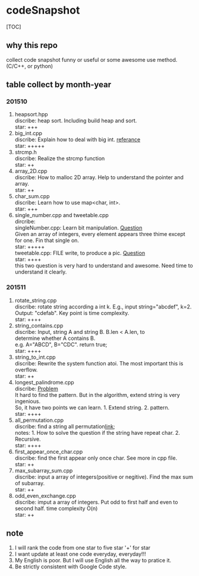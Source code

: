 # codeSnapshot

[TOC]

## why this repo
collect code snapshot funny or useful or some awesome use method.(C/C++, or python)<br>

## table collect by month-year
### 201510
1. heapsort.hpp<br>
discribe: heap sort. Including build heap and sort.<br>
star: +++
2. big_int.cpp<br>
discribe: Explain how to deal with big int. [referance](www.clanfei.com/2012/04/629.html)<br>
star: +++++
3. strcmp.h<br>
discribe: Realize the strcmp function<br>
star: ++
4. array_2D.cpp<br>
discribe: How to malloc 2D array. Help to understand the pointer and array.<br>
star: ++
30. char_sum.cpp<br>
discribe: Learn how to use map<char, int>.<br>
star: +++
31. single_number.cpp and tweetable.cpp<br>
dircribe: <br>
singleNumber.cpp: Learn bit manipulation. [Question](https://leetcode.com/problems/single-number/)<br>
    Given an array of integers, every element appears three thime except for one. Fin that single on.<br>
star: +++++<br>
tweetable.cpp: FILE write, to produce a pic. [Question](https://codegolf.stackexchange.com/question/35569/tweetable-mathematical-art)<br>
star: ++++<br>
this two question is very hard to understand and awesome. Need time to understand it clearly.

### 201511
1. rotate_string.cpp<br>
discribe: rotate string according a int k. E.g., input string="abcdef", k=2. Output: "cdefab". Key point is time complexity.<br>
star: ++++
2. string_contains.cpp<br>
discribe: Input, string A and string B. B.len < A.len, to<br>
determine whether A contains B.<br>
e.g. A="ABCD", B="CDC". return true;<br>
star: ++++
3. string_to_int.cpp<br>
discribe: Rewrite the system function atoi. The most important this is overflow.<br>
star: ++
4. longest_palindrome.cpp<br>
discribe: [Problem](https://github.com/julycoding/The-Art-Of-Programming-By-July/blob/master/ebook/zh/01.05.md)<br>
It hard to find the pattern. But in the algorithm, extend string is very ingenious.<br>
So, it have two points we can learn. 1. Extend string. 2. pattern.<br>
star: ++++
5. all_permutation.cpp<br>
discribe: find a string all permutation[link](http://www.cnblogs.com/bakari/archive/2012/08/02/2620826.html);<br>
notes: 1. How to solve the question if the string have repeat char. 2. Recursive.<br>
star: ++++
6. first_appear_once_char.cpp<br>
discribe: find the first appear only once char. See more in cpp file.<br>
star: ++
7. max_subarray_sum.cpp<br>
discribe: input a array of integers(positive or negitive). Find the max sum of subarray.<br>
star: ++
8. odd_even_exchange.cpp<br>
discribe: imput a array of integers. Put odd to first half and even to second half. time complexity O(n)<br>
star: ++ 

## note
1. I will rank the code from one star to five star '+' for star
2. I want update at least one code everyday, everyday!!!
3. My English is poor. But I will use English all the way to pratice it.
4. Be strictly consistent with Google Code style.
